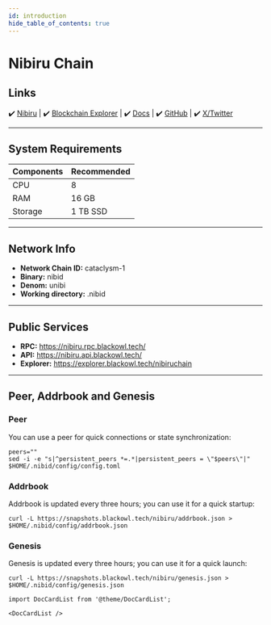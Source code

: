```yaml
---
id: introduction
hide_table_of_contents: true
---
```


# Nibiru Chain

## Links
 ✔️ [Nibiru](https://app.nibiru.fi/) |
 ✔️ [Blockchain Explorer](https://explorer.blackowl.tech/nibiruchain/staking) |
 ✔️ [Docs](https://nibiru.fi/docs) |
 ✔️ [GitHub](https://github.com/NibiruChain) |
 ✔️ [X/Twitter](https://twitter.com/NibiruChain)

---

## **System Requirements**

| Components | **Recommended** |
|------------|-----------------|
| CPU        | 8               |
| RAM        | 16 GB           | 
| Storage    | 1 TB SSD        |

---

## **Network Info**

- **Network Chain ID:** cataclysm-1
- **Binary:** nibid
- **Denom:** unibi
- **Working directory:** .nibid

---

## **Public Services**

- **RPC:** https://nibiru.rpc.blackowl.tech/
- **API:** https://nibiru.api.blackowl.tech/
- **Explorer:** https://explorer.blackowl.tech/nibiruchain

---

## **Peer, Addrbook and Genesis**

### Peer
You can use a peer for quick connections or state synchronization:

```shell
peers=""
sed -i -e "s|^persistent_peers *=.*|persistent_peers = \"$peers\"|" $HOME/.nibid/config/config.toml
```

### Addrbook
Addrbook is updated every three hours; you can use it for a quick startup:

```shell
curl -L https://snapshots.blackowl.tech/nibiru/addrbook.json > $HOME/.nibid/config/addrbook.json
```
### Genesis
Genesis is updated every three hours; you can use it for a quick launch:
```shell
curl -L https://snapshots.blackowl.tech/nibiru/genesis.json > $HOME/.nibid/config/genesis.json
```

```mdx-code-block
import DocCardList from '@theme/DocCardList';

<DocCardList />
```
